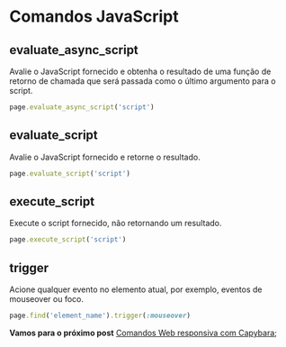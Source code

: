 # Comandos JavaScript

## evaluate_async_script
Avalie o JavaScript fornecido e obtenha o resultado de uma função de retorno de chamada que será passada como o último argumento para o script.

```ruby
page.evaluate_async_script('script')
```

## evaluate_script
Avalie o JavaScript fornecido e retorne o resultado.


```ruby
page.evaluate_script('script')
```

## execute_script
Execute o script fornecido, não retornando um resultado.

```ruby
page.execute_script('script')
```

## trigger
Acione qualquer evento no elemento atual, por exemplo, eventos de mouseover ou foco.

```ruby
page.find('element_name').trigger(:mouseover)  
```

**Vamos para o próximo post** [Comandos Web responsiva com Capybara](https://github.com/brunobatista25/best_archer/blob/master/tests/Capybara/12-web_responsiva_capybara.md);
